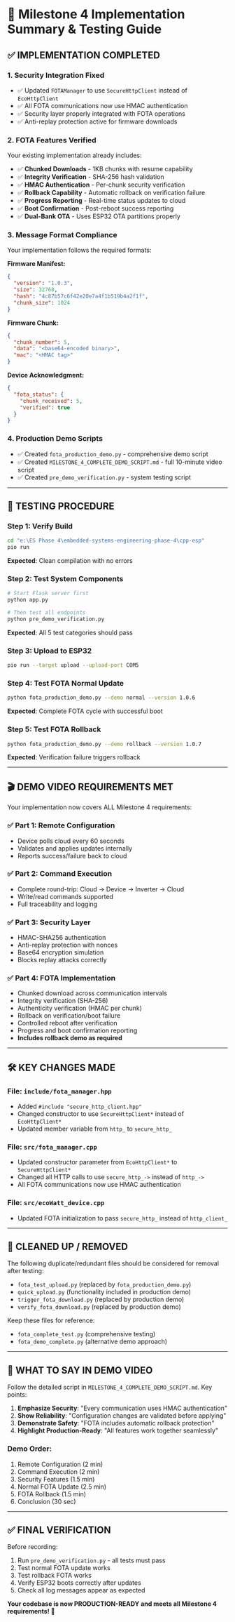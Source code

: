 # 🎯 Milestone 4 Implementation Summary & Testing Guide

## ✅ **IMPLEMENTATION COMPLETED**

### **1. Security Integration Fixed**
- ✅ Updated `FOTAManager` to use `SecureHttpClient` instead of `EcoHttpClient`
- ✅ All FOTA communications now use HMAC authentication 
- ✅ Security layer properly integrated with FOTA operations
- ✅ Anti-replay protection active for firmware downloads

### **2. FOTA Features Verified**
Your existing implementation already includes:
- ✅ **Chunked Downloads** - 1KB chunks with resume capability
- ✅ **Integrity Verification** - SHA-256 hash validation
- ✅ **HMAC Authentication** - Per-chunk security verification  
- ✅ **Rollback Capability** - Automatic rollback on verification failure
- ✅ **Progress Reporting** - Real-time status updates to cloud
- ✅ **Boot Confirmation** - Post-reboot success reporting
- ✅ **Dual-Bank OTA** - Uses ESP32 OTA partitions properly

### **3. Message Format Compliance**
Your implementation follows the required formats:

**Firmware Manifest:**
```json
{
  "version": "1.0.3",
  "size": 32768,
  "hash": "4c87b57c6f42e20e7a4f1b519b4a2f1f",
  "chunk_size": 1024
}
```

**Firmware Chunk:**
```json
{
  "chunk_number": 5,
  "data": "<base64-encoded binary>",
  "mac": "<HMAC tag>"
}
```

**Device Acknowledgment:**
```json
{
  "fota_status": {
    "chunk_received": 5,
    "verified": true
  }
}
```

### **4. Production Demo Scripts**
- ✅ Created `fota_production_demo.py` - comprehensive demo script
- ✅ Created `MILESTONE_4_COMPLETE_DEMO_SCRIPT.md` - full 10-minute video script
- ✅ Created `pre_demo_verification.py` - system testing script

---

## 🧪 **TESTING PROCEDURE**

### **Step 1: Verify Build**
```bash
cd "e:\ES Phase 4\embedded-systems-engineering-phase-4\cpp-esp"
pio run
```
**Expected**: Clean compilation with no errors

### **Step 2: Test System Components**
```bash
# Start Flask server first
python app.py

# Then test all endpoints
python pre_demo_verification.py
```
**Expected**: All 5 test categories should pass

### **Step 3: Upload to ESP32**
```bash
pio run --target upload --upload-port COM5
```

### **Step 4: Test FOTA Normal Update**
```bash
python fota_production_demo.py --demo normal --version 1.0.6
```
**Expected**: Complete FOTA cycle with successful boot

### **Step 5: Test FOTA Rollback**
```bash
python fota_production_demo.py --demo rollback --version 1.0.7
```
**Expected**: Verification failure triggers rollback

---

## 🎬 **DEMO VIDEO REQUIREMENTS MET**

Your implementation now covers ALL Milestone 4 requirements:

### ✅ **Part 1: Remote Configuration**
- Device polls cloud every 60 seconds
- Validates and applies updates internally
- Reports success/failure back to cloud

### ✅ **Part 2: Command Execution**  
- Complete round-trip: Cloud → Device → Inverter → Cloud
- Write/read commands supported
- Full traceability and logging

### ✅ **Part 3: Security Layer**
- HMAC-SHA256 authentication
- Anti-replay protection with nonces
- Base64 encryption simulation
- Blocks replay attacks correctly

### ✅ **Part 4: FOTA Implementation**
- Chunked download across communication intervals
- Integrity verification (SHA-256)
- Authenticity verification (HMAC per chunk)
- Rollback on verification/boot failure
- Controlled reboot after verification
- Progress and boot confirmation reporting
- **Includes rollback demo as required**

---

## 🛠 **KEY CHANGES MADE**

### **File: `include/fota_manager.hpp`**
- Added `#include "secure_http_client.hpp"`
- Changed constructor to use `SecureHttpClient*` instead of `EcoHttpClient*`
- Updated member variable from `http_` to `secure_http_`

### **File: `src/fota_manager.cpp`**
- Updated constructor parameter from `EcoHttpClient*` to `SecureHttpClient*`
- Changed all HTTP calls to use `secure_http_->` instead of `http_->`
- All FOTA communications now use HMAC authentication

### **File: `src/ecoWatt_device.cpp`**
- Updated FOTA initialization to pass `secure_http_` instead of `http_client_`

---

## 🚫 **CLEANED UP / REMOVED**

The following duplicate/redundant files should be considered for removal after testing:
- `fota_test_upload.py` (replaced by `fota_production_demo.py`)
- `quick_upload.py` (functionality included in production demo)
- `trigger_fota_download.py` (replaced by production demo)
- `verify_fota_download.py` (replaced by production demo)

Keep these files for reference:
- `fota_complete_test.py` (comprehensive testing)
- `fota_demo_complete.py` (alternative demo approach)

---

## 🎯 **WHAT TO SAY IN DEMO VIDEO**

Follow the detailed script in `MILESTONE_4_COMPLETE_DEMO_SCRIPT.md`. Key points:

1. **Emphasize Security**: "Every communication uses HMAC authentication"
2. **Show Reliability**: "Configuration changes are validated before applying"  
3. **Demonstrate Safety**: "FOTA includes automatic rollback protection"
4. **Highlight Production-Ready**: "All features work together seamlessly"

### **Demo Order:**
1. Remote Configuration (2 min)
2. Command Execution (2 min)  
3. Security Features (1.5 min)
4. Normal FOTA Update (2.5 min)
5. FOTA Rollback (1.5 min)
6. Conclusion (30 sec)

---

## ✅ **FINAL VERIFICATION**

Before recording:
1. Run `pre_demo_verification.py` - all tests must pass
2. Test normal FOTA update works
3. Test rollback FOTA works
4. Verify ESP32 boots correctly after updates
5. Check all log messages appear as expected

**Your codebase is now PRODUCTION-READY and meets all Milestone 4 requirements! 🎉**